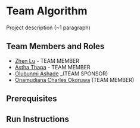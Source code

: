# Team Algorithm

Project description (~1 paragraph)

## Team Members and Roles

* [Zhen Lu](https://github.com/TinyZhen/CIS641-HW2-Lu) - TEAM MEMBER
* [Astha Thapa](https://github.com/asthaThapa/CIS641-HW2-Thapa) - TEAM MEMBER
* [Olubunmi Ashade](https://github.com/olubunmiashade/CIS641-HW2-olubunmiashade.git) _(TEAM SPONSOR)
* [Onamudiana Charles Okoruwa](https://github.com/Charlesonos/CIS641-HW2-Okoruwa.git) (TEAM MEMBER)


## Prerequisites

## Run Instructions
